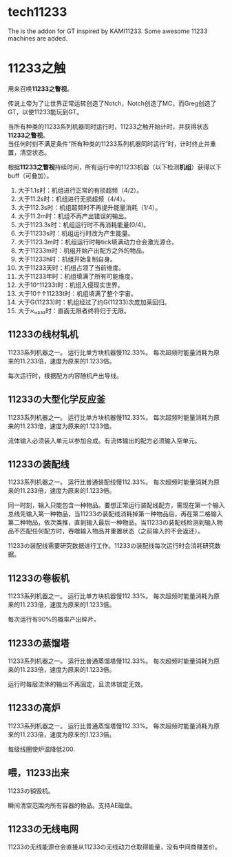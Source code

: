 # tech11233
The is the addon for GT inspired by KAMI11233. Some awesome 11233 machines are added.

# 11233之触
用来召唤**11233之瞥视**。

传说上帝为了让世界正常运转创造了Notch，Notch创造了MC，而Greg创造了GT，以使11233能玩到GT。

当所有种类的11233系列机器同时运行时，11233之触开始计时，并获得状态**11233之瞥视**。  
当任何时刻不满足条件“所有种类的11233系列机器同时运行”时，计时终止并重置，清空状态。

根据**11233之瞥视**持续时间，所有运行中的11233机器（以下检测**机组**）获得以下buff（可叠加）。

1. 大于1.1s时：机组进行正常的有损超频（4/2）。
2. 大于11.2s时：机组进行无损超频（4/4）。
3. 大于112.3s时：机组超频时不再提升能量消耗（1/4）。
4. 大于11.2m时：机组不再产出错误的输出。
5. 大于1123.3s时：机组运行时不再消耗能量(0/4)。
6. 大于11233s时：机组运行时改为产生能量。
7. 大于1123.3m时：机组运行时每tick填满动力仓会激光源仓。
8. 大于11233m时：机组开始产出配方之外的物品。
9. 大于11233h时：机组开始复制自身。
10. 大于11233天时：机组占领了当前维度。
11. 大于11233年时：机组填满了所有可能维度。
12. 大于10^11233t时：机组入侵现实世界。
13. 大于10↑↑11233t时：机组填满了整个宇宙。
14. 大于G(11233)时：机组经过了约G(11233)次庞加莱回归。
15. 大于ℵ₁₁₂₃₃时：直面无限者终将归于无限。



## 11233の线材轧机
11233系列机器之一。
运行比单方块机器慢112.33%。
每次超频时能量消耗为原来的11.233倍，速度为原来的1.1233倍。

每次运行时，根据配方内容随机产出导线。

## 11233の大型化学反应釜
11233系列机器之一。
运行比单方块机器慢112.33%。
每次超频时能量消耗为原来的11.233倍，速度为原来的1.1233倍。

流体输入必须装入单元以参加合成。有流体输出的配方必须输入空单元。

## 11233の装配线
11233系列机器之一。
运行比普通装配线慢112.33%。
每次超频时能量消耗为原来的11.233倍，速度为原来的1.1233倍。

同一时刻，输入只能包含一种物品。要想正常运行装配线配方，需现在第一个输入总线先输入第一种物品，当11233の装配线消耗掉第一种物品后，再在第二格输入第二种物品，依次类推，直到输入最后一种物品。当11233の装配线检测到输入物品不匹配任何配方时，吞噬输入物品并重置状态（之前输入的不会返还）。

11233の装配线需要研究数据进行工作。11233の装配线每次运行时会消耗研究数据。


## 11233の卷板机
11233系列机器之一。
运行比单方块机器慢112.33%。
每次超频时能量消耗为原来的11.233倍，速度为原来的1.1233倍。

每次运行有90%的概率产出碎片。

## 11233の蒸馏塔
11233系列机器之一。
运行比普通蒸馏塔慢112.33%。
每次超频时能量消耗为原来的11.233倍，速度为原来的1.1233倍。

运行时每层流体的输出不再固定，且流体锁定无效。

## 11233の高炉
11233系列机器之一。
运行比普通蒸馏塔慢112.33%。
每次超频时能量消耗为原来的11.233倍，速度为原来的1.1233倍。

每级线圈使炉温降低200.

## 喂，11233出来
11233の销毁机。

瞬间清空范围内所有容器的物品。支持AE磁盘。

## 11233の无线电网

11233の无线能源仓会直接从11233の无线动力仓取得能量，没有中间商赚差价。
